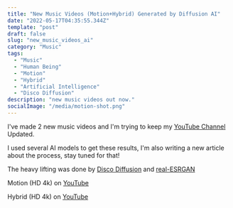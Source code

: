 ```yaml
---
title: "New Music Videos (Motion+Hybrid) Generated by Diffusion AI"
date: "2022-05-17T04:35:55.344Z"
template: "post"
draft: false
slug: "new_music_videos_ai"
category: "Music"
tags:
  - "Music"
  - "Human Being"
  - "Motion"
  - "Hybrid"
  - "Artificial Intelligence"
  - "Disco Diffusion"
description: "new music videos out now."
socialImage: "/media/motion-shot.png"
---
```


I've made 2 new music videos and I'm trying to keep my [YouTube Channel](https://www.youtube.com/channel/UCSj0EB8Mn299OJEv9xzy6pg) Updated.

I used several AI models to get these results, I'm also writing a new article about the process, stay tuned for that! 

The heavy lifting was done by [Disco Diffusion](https://colab.research.google.com/github/alembics/disco-diffusion/blob/main/Disco_Diffusion.ipynb) and [real-ESRGAN](https://github.com/xinntao/Real-ESRGAN)

Motion (HD 4k) on [YouTube](https://www.youtube.com/watch?v=IE3US5jnsaE)

Hybrid (HD 4k) on [YouTube](https://www.youtube.com/watch?v=MQ71dMUjFzM)

